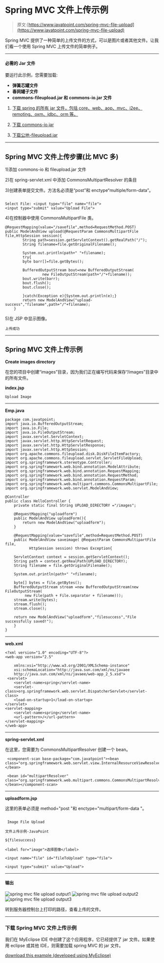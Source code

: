 # Spring MVC 文件上传示例

> 原文:[https://www.javatpoint.com/spring-mvc-file-upload](https://www.javatpoint.com/spring-mvc-file-upload)

Spring MVC 提供了一种简单的上传文件的方式，可以是图片或者其他文件。让我们看一个使用 Spring MVC 上传文件的简单例子。

* * *

#### 必需的 Jar 文件

要运行此示例，您需要加载:

*   **弹簧芯罐文件**
*   **春网罐子文件**
*   **commons-fileupload.jar 和 commons-io.jar 文件**

1) [下载 spring 的所有 jar 文件，包括 core、web、aop、mvc、j2ee、remoting、oxm、jdbc、orm 等。](https://static.javatpoint.com/src/sp/springjars.zip)

2) [下载 commons-io.jar](https://static.javatpoint.com/sppages/download/commons-io-1.2.jar)

3) [下载公地-fileupload.jar](https://static.javatpoint.com/sppages/download/commons-fileupload-1.3.jar)

* * *

## Spring MVC 文件上传步骤(比 MVC 多)

1)添加 commons-io 和 fileupload.jar 文件

2)在 spring-servlet.xml 中添加 CommonsMultipartResolver 的条目

3)创建表单提交文件。方法名必须是“post”和 enctype“multiple/form-data”。

```

Select File: <input type="file" name="file">
<input type="submit" value="Upload File">

```

4)在控制器中使用 CommonsMultipartFile 类。

```
@RequestMapping(value="/savefile",method=RequestMethod.POST)
public ModelAndView upload(@RequestParam CommonsMultipartFile file,HttpSession session){
		String path=session.getServletContext().getRealPath("/");
		String filename=file.getOriginalFilename();

		System.out.println(path+" "+filename);
		try{
		byte barr[]=file.getBytes();

		BufferedOutputStream bout=new BufferedOutputStream(
                 new FileOutputStream(path+"/"+filename));
		bout.write(barr);
		bout.flush();
		bout.close();

		}catch(Exception e){System.out.println(e);}
		return new ModelAndView("upload-success","filename",path+"/"+filename);
	}

```

5)在 JSP 中显示图像。

```
上传成功

```

* * *

## Spring MVC 文件上传示例

**Create images directory**

在您的项目中创建“images”目录，因为我们正在编写代码来保存“/images”目录中的所有文件。

**index.jsp**

```
Upload Image

```

* * *

**Emp.java**

```
package com.javatpoint;
import java.io.BufferedOutputStream;
import java.io.File;
import java.io.FileOutputStream;
import javax.servlet.ServletContext;
import javax.servlet.http.HttpServletRequest;
import javax.servlet.http.HttpServletResponse;
import javax.servlet.http.HttpSession;
import org.apache.commons.fileupload.disk.DiskFileItemFactory;
import org.apache.commons.fileupload.servlet.ServletFileUpload;
import org.springframework.stereotype.Controller;
import org.springframework.web.bind.annotation.ModelAttribute;
import org.springframework.web.bind.annotation.RequestMapping;
import org.springframework.web.bind.annotation.RequestMethod;
import org.springframework.web.bind.annotation.RequestParam;
import org.springframework.web.multipart.commons.CommonsMultipartFile;
import org.springframework.web.servlet.ModelAndView;

@Controller
public class HelloController {
	private static final String UPLOAD_DIRECTORY ="/images";

	@RequestMapping("uploadform")
	public ModelAndView uploadForm(){
		return new ModelAndView("uploadform");	
	}

	@RequestMapping(value="savefile",method=RequestMethod.POST)
	public ModelAndView saveimage( @RequestParam CommonsMultipartFile file,
           HttpSession session) throws Exception{

	ServletContext context = session.getServletContext();
	String path = context.getRealPath(UPLOAD_DIRECTORY);
	String filename = file.getOriginalFilename();

	System.out.println(path+" "+filename);	    

	byte[] bytes = file.getBytes();
	BufferedOutputStream stream =new BufferedOutputStream(new FileOutputStream(
         new File(path + File.separator + filename)));
	stream.write(bytes);
	stream.flush();
	stream.close();

	return new ModelAndView("uploadform","filesuccess","File successfully saved!");
	}
}

```

* * *

**web.xml**

```
<?xml version="1.0" encoding="UTF-8"?>
<web-app version="2.5" 

	xmlns:xsi="http://www.w3.org/2001/XMLSchema-instance" 
	xsi:schemaLocation="http://java.sun.com/xml/ns/javaee 
	http://java.sun.com/xml/ns/javaee/web-app_2_5.xsd">
 <servlet>
	<servlet-name>spring</servlet-name>
	<servlet-class>org.springframework.web.servlet.DispatcherServlet</servlet-class>
	<load-on-startup>1</load-on-startup>
</servlet>
<servlet-mapping>
	<servlet-name>spring</servlet-name>
	<url-pattern>/</url-pattern>
</servlet-mapping>
</web-app>

```

* * *

**spring-servlet.xml**

在这里，您需要为 CommonsMultipartResolver 创建一个 bean。

```
 <component-scan base-package="com.javatpoint"><bean class="org.springframework.web.servlet.view.InternalResourceViewResolver"></bean> 

 <bean id="multipartResolver" class="org.springframework.web.multipart.commons.CommonsMultipartResolver"></bean></component-scan> 

```

* * *

**uploadform.jsp**

这里的表单必须是 method="post "和 enctype="multipart/form-data "。

```

 Image File Upload

文件上传示例-JavaPoint

${filesuccess}

<label for="image">选择图像</label>

<input name="file" id="fileToUpload" type="file">

<input type="submit" value="Upload">

```

* * *

#### 输出

![spring mvc file upload output1](../Images/c3855bb30a01b436a2394f103dea7f3f.png) ![spring mvc file upload output2](../Images/d6ec5f177243f6e22a4b7a31ed4f673b.png) ![spring mvc file upload output3](../Images/1af746440417e1018d1e61e4d1dfe336.png)

转到服务器控制台上打印的路径，查看上传的文件。

* * *

### 下载 Spring MVC 文件上传示例

我们在 MyEclipse IDE 中创建了这个应用程序，它已经提供了 jar 文件。如果使用 eclipse 或其他 IDE，则需要加载 spring MVC 的 jar 文件。

[download this example (developed using MyEclipse)](https://static.javatpoint.com/sppages/download/springmvcfileuploadexample.zip)